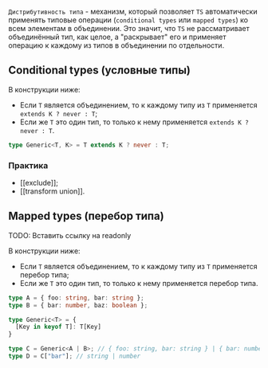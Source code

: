 `Дистрибутивность типа` - механизм, который позволяет `TS` автоматически применять типовые операции (`conditional types` или `mapped types`) ко всем элементам в объединении. Это значит, что `TS` не рассматривает объединённый тип, как целое, а "раскрывает" его и применяет операцию к каждому из типов в объединении по отдельности.

## Conditional types (условные типы)

В конструкции ниже:

- Если `T` является объединением, то к каждому типу из `T` применяется `extends K ? never : T`;
- Если же `T` это один тип, то только к нему применяется `extends K ? never : T`.

```ts
type Generic<T, K> = T extends K ? never : T;
```

### Практика

- [[exclude]];
- [[transform union]].

## Mapped types (перебор типа)

TODO: Вставить ссылку на readonly

В конструкции ниже:

- Если `T` является объединением, то к каждому типу из `T` применяется перебор типа;
- Если же `T` это один тип, то только к нему применяется перебор типа.

```ts
type A = { foo: string, bar: string };
type B = { bar: number, baz: boolean };

type Generic<T> = {
  [Key in keyof T]: T[Key]
}

type C = Generic<A | B>; // { foo: string, bar: string } | { bar: number, baz: boolean }
type D = C["bar"]; // string | number
```